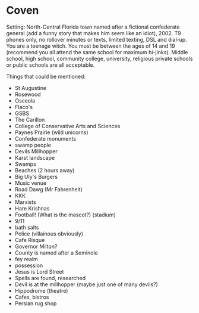 # Coven
Setting: North-Central Florida town named after a fictional confederate general (add a funny story that makes him seem like an idiot), 2002. T9 phones only, no rollover minutes or texts, limited texting, DSL and dial-up. You are a teenage witch. You must be between the ages of 14 and 19 (recommend you all attend the same school for maximum hi-jinks). Middle school, high school, community college, university, religious private schools or public schools are all acceptable. 

Things that could be mentioned: 
- St Augustine
- Rosewood
- Osceola
- Flaco's 
- GSBS
- The Carillon 
- College of Conservative Arts and Sciences
- Paynes Prairie (wild unicorns)
- Confederate monuments
- swamp people
- Devils Millhopper
- Karst landscape
- Swamps
- Beaches (2 hours away)
- Big Uly's Burgers
- Music venue
- Road Dawg (Mr Fahrenheit)
- KKK
- Marxists
- Hare Krishnas
- Football! (What is the mascot?) (stadium)
- 9/11
- bath salts
- Police (villainous obviously)
- Cafe Risque 
- Governor Milton?
- County is named after a Seminole
- fey realm
- possession
- Jesus is Lord Street
- Spells are found, researched
- Devil is at the millhopper (maybe just one of many devils?)
- Hippodrome (theatre)
- Cafes, bistros
- Persian rug shop 